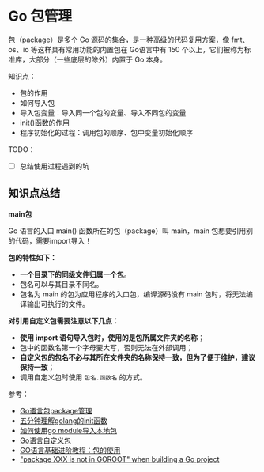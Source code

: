 # Go 包管理

包（package）是多个 Go 源码的集合，是一种高级的代码复用方案，像 fmt、os、io 等这样具有常用功能的内置包在 Go语言中有 150 个以上，它们被称为标准库，大部分（一些底层的除外）内置于 Go 本身。

知识点：

- 包的作用
- 如何导入包
- 导入包变量：导入同一个包的变量、导入不同包的变量
- init()函数的作用
- 程序初始化的过程：调用包的顺序、包中变量初始化顺序

TODO：

- [ ] 总结使用过程遇到的坑

## 知识点总结

**main包**

Go 语言的入口 main() 函数所在的包（package）叫 main，main 包想要引用别的代码，需要import导入！

**包的特性如下：**

- **一个目录下的同级文件归属一个包**。
- 包名可以与其目录不同名。
- 包名为 main 的包为应用程序的入口包，编译源码没有 main 包时，将无法编译输出可执行的文件。

**对引用自定义包需要注意以下几点：**

- **使用 import 语句导入包时，使用的是包所属文件夹的名称**；
- 包中的函数名第一个字母要大写，否则无法在外部调用；
- **自定义包的包名不必与其所在文件夹的名称保持一致，但为了便于维护，建议保持一致**；
- 调用自定义包时使用 `包名.函数名` 的方式。

参考：

- [Go语言包package管理](https://www.jianshu.com/p/1a2d471bd71c)
- [五分钟理解golang的init函数](https://zhuanlan.zhihu.com/p/34211611)
- [如何使用go module导入本地包](https://www.liwenzhou.com/posts/Go/import_local_package_in_go_module/)
- [Go语言自定义包](http://c.biancheng.net/view/5123.html)
- [GO语言基础进阶教程：包的使用](https://zhuanlan.zhihu.com/p/71822746)
- ["package XXX is not in GOROOT" when building a Go project](https://stackoverflow.com/questions/61845013/package-xxx-is-not-in-goroot-when-building-a-go-project)
